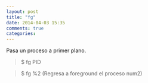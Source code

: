 ```yaml
---
layout: post
title: "fg"
date: 2014-04-03 15:35
comments: true
categories: 
---
```

Pasa un proceso a primer plano.

>$ fg PID

>$ fg %2 (Regresa a foreground el proceso num2)

